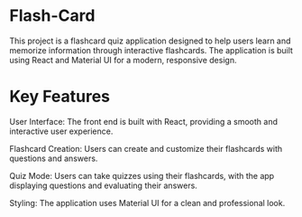 # Flash-Card

This project is a flashcard quiz application designed to help users learn and memorize information through interactive flashcards. The application is built using React and Material UI for a modern, responsive design.

# Key Features  

User Interface: The front end is built with React, providing a smooth and interactive user experience.

Flashcard Creation: Users can create and customize their flashcards with questions and answers.

Quiz Mode: Users can take quizzes using their flashcards, with the app displaying questions and evaluating their answers.

Styling: The application uses Material UI for a clean and professional look.
